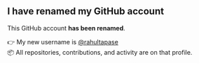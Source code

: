 ## I have **renamed** my GitHub account

This GitHub account **has been renamed**.

👉 My new username is [@rahultapase](https://github.com/rahultapase)  
📦 All repositories, contributions, and activity are on that profile.
